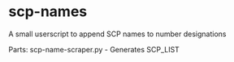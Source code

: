 scp-names
=========

A small userscript to append SCP names to number designations

Parts:
scp-name-scraper.py - Generates SCP_LIST
